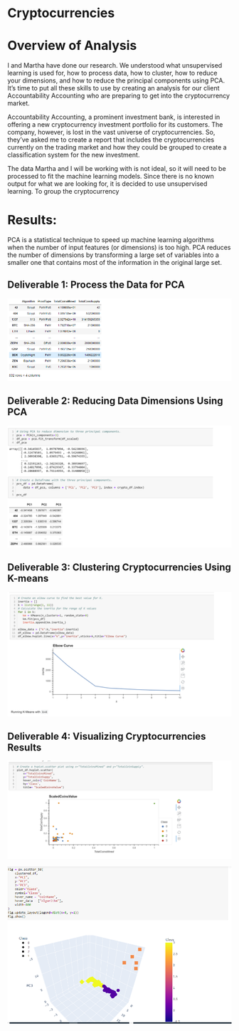 # Cryptocurrencies

# Overview of Analysis

I and Martha have done our research. We understood what unsupervised learning is used for, how to process data, how to cluster, how to reduce your dimensions, and how to reduce the principal components using PCA. It’s time to put all these skills to use by creating an analysis for our client Accountability Accounting who are preparing to get into the cryptocurrency market.

Accountability Accounting, a prominent investment bank, is interested in offering a new cryptocurrency investment portfolio for its customers. The company, however, is lost in the vast universe of cryptocurrencies. So, they’ve asked me to create a report that includes the cryptocurrencies currently on the trading market and how they could be grouped to create a classification system for the new investment.

The data Martha and I will be working with is not ideal, so it will need to be processed to fit the machine learning models. Since there is no known output for what we are looking for, it is decided to use unsupervised learning. To group the cryptocurrency

# Results:

PCA is a statistical technique to speed up machine learning algorithms when the number of input features (or dimensions) is too high. PCA reduces the number of dimensions by transforming a large set of variables into a smaller one that contains most of the information in the original large set.

## Deliverable 1: Process the Data for PCA

![process_PCA](https://github.com/femiimam001/Cryptocurrencies/blob/main/Resources/process_PCA.PNG)

## Deliverable 2: Reducing Data Dimensions Using PCA

![reduction_PCA](https://github.com/femiimam001/Cryptocurrencies/blob/main/Resources/reduction_PCA.PNG)

## Deliverable 3: Clustering Cryptocurrencies Using K-means

![clustering_k-means](https://github.com/femiimam001/Cryptocurrencies/blob/main/Resources/clustering_k-means.PNG)

## Deliverable 4: Visualizing Cryptocurrencies Results

![D4_visualization](https://github.com/femiimam001/Cryptocurrencies/blob/main/Resources/D4_visualization.PNG)

![crypto_visualization_results](https://github.com/femiimam001/Cryptocurrencies/blob/main/Resources/crypto_visualization_results.PNG)

